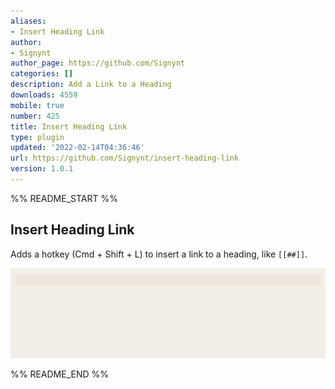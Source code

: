 ```yaml
---
aliases:
- Insert Heading Link
author:
- Signynt
author_page: https://github.com/Signynt
categories: []
description: Add a Link to a Heading
downloads: 4559
mobile: true
number: 425
title: Insert Heading Link
type: plugin
updated: '2022-02-14T04:36:46'
url: https://github.com/Signynt/insert-heading-link
version: 1.0.1
---
```


%% README_START %%

## Insert Heading Link

Adds a hotkey (Cmd + Shift + L) to insert a link to a heading, like `[[##]]`.

![Example](https://github.com/Signynt/insert-heading-link/blob/master/resources/gifs/insert-heading-link-example.gif)


%% README_END %%